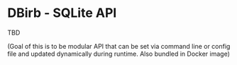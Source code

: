 # DBirb - SQLite API
TBD

(Goal of this is to be modular API that can be set via command line or config file and updated dynamically during runtime. Also bundled in Docker image)
